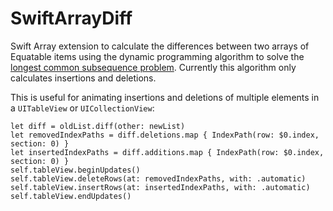 # SwiftArrayDiff
Swift Array extension to  calculate the differences between two arrays of Equatable items using the dynamic programming algorithm to solve the [longest common subsequence problem](https://en.wikipedia.org/wiki/Longest_common_subsequence_problem). Currently this algorithm only calculates insertions and deletions.

This is useful for animating insertions and deletions of multiple elements in a `UITableView` or `UICollectionView`:

```
let diff = oldList.diff(other: newList)
let removedIndexPaths = diff.deletions.map { IndexPath(row: $0.index, section: 0) }
let insertedIndexPaths = diff.additions.map { IndexPath(row: $0.index, section: 0) }
self.tableView.beginUpdates()
self.tableView.deleteRows(at: removedIndexPaths, with: .automatic)
self.tableView.insertRows(at: insertedIndexPaths, with: .automatic)
self.tableView.endUpdates()
```
